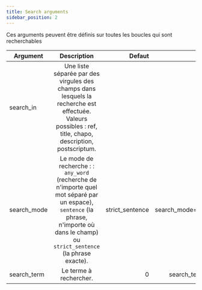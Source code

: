 ```yaml
---
title: Search arguments
sidebar_position: 2
---
```


Ces arguments peuvent être définis sur toutes les boucles qui sont recherchables

| Argument    |                                                                                        Description                                                                                        |          Defaut |                       Exemple |
|-------------|:-----------------------------------------------------------------------------------------------------------------------------------------------------------------------------------------:|----------------:|------------------------------:|
| search_in   |                 Une liste séparée par des virgules des champs dans lesquels la recherche est effectuée. Valeurs possibles : ref, title, chapo, description, postscriptum.                 |                 |             search_in="title" |
| search_mode | Le mode de recherche :  : `any_word` (recherche de n'importe quel mot séparé par un espace), `sentence` (la phrase, n'importe où dans le champ) ou  `strict_sentence` (la phrase exacte). | strict_sentence | search_mode="strict_sentence" |
| search_term |                                                                                  Le terme à rechercher.                                                                                   |               0 |      search_term="my product" |
